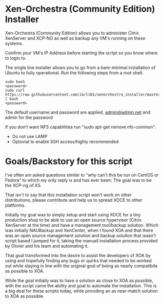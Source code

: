 # Xen-Orchestra (Community Edition) Installer

Xen-Orchestra (Community Edition) allows you to administer Citrix XenServer and XCP-NG as well as backup any VM's running on these systems. 

Confirm your VM's IP Address before starting the script so you know where to login to. 

The single line installer allows you to go from a bare-minimal installation of Ubuntu to fully operational. Run the following steps from a root shell. 

    sudo bash
    <password>
    sudo curl https://raw.githubusercontent.com/Jarli01/xenorchestra_installer/master/xo_install.sh | bash
    <password>
    
The default username and password are applied, admin@admin.net and admin for the password
    
If you don't want NFS capabilities run "sudo apt-get remove nfs-common".

* Do not use LAMP
* Optional to enable SSH access/highly recommended

# Goals/Backstory for this script

I've often am asked questions similar to "why can't this be run on CentOS or Fedora" to which my only reply is and has ever been: The goal was to be the XCP-ng of XS. 

That isn't to say that this installation script won't work on other distributions, please contribute and help us to spread XOCE to other platforms. 

Initially my goal was to simply setup and start using XOCE for a tiny production shop to be able to use an open source hypervisor (Citrix XenServer at the time) and have a management tool/backup solution. Which was initially NAUBackup and XenCenter, when I found XOA and that there was an open source management solution and backup solution that wasn't script based I jumped for it, taking the manuall installation process provided by Olivier and his team and automating it. 

That goal transformed into the desire to assist the developers of XOA by using and hopefully finding any bugs or quirks that needed to be worked out while staying in line with the original goal of being as nearly compatibile as possible to XOA.

While the goal initially was to have a solution as close to XOA as possible, with the script came the ability and goal to automate the installation. This is a big deal for these scripts today, while providing an as near-match solution to XOA as possible. 

